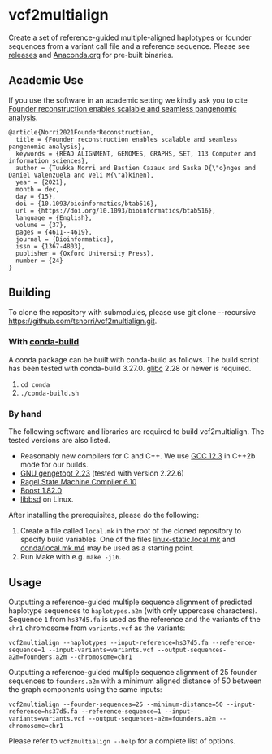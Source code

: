 # vcf2multialign

Create a set of reference-guided multiple-aligned haplotypes or founder sequences from a variant call file and a reference sequence. Please see [releases](https://github.com/tsnorri/vcf2multialign/releases) and [Anaconda.org](https://anaconda.org/tsnorri/vcf2multialign) for pre-built binaries.

## Academic Use

If you use the software in an academic setting we kindly ask you to cite [Founder reconstruction enables scalable and seamless pangenomic analysis](https://doi.org/10.1093/bioinformatics/btab516).

```TeX
@article{Norri2021FounderReconstruction,
  title = {Founder reconstruction enables scalable and seamless pangenomic analysis},
  keywords = {READ ALIGNMENT, GENOMES, GRAPHS, SET, 113 Computer and information sciences},
  author = {Tuukka Norri and Bastien Cazaux and Saska D{\"o}nges and Daniel Valenzuela and Veli M{\"a}kinen},
  year = {2021},
  month = dec,
  day = {15},
  doi = {10.1093/bioinformatics/btab516},
  url = {https://doi.org/10.1093/bioinformatics/btab516},
  language = {English},
  volume = {37},
  pages = {4611--4619},
  journal = {Bioinformatics},
  issn = {1367-4803},
  publisher = {Oxford University Press},
  number = {24}
}
```

## Building

To clone the repository with submodules, please use git clone --recursive https://github.com/tsnorri/vcf2multialign.git.

### With [conda-build](https://docs.conda.io/projects/conda-build/en/stable/index.html)

A conda package can be built with conda-build as follows. The build script has been tested with conda-build 3.27.0. [glibc](https://www.gnu.org/software/libc/) 2.28 or newer is required.

1. `cd conda`
2. `./conda-build.sh`

### By hand

The following software and libraries are required to build vcf2multialign. The tested versions are also listed.

- Reasonably new compilers for C and C++. We use [GCC 12.3](https://gcc.gnu.org) in C++2b mode for our builds.
- [GNU gengetopt 2.23](https://www.gnu.org/software/gengetopt/gengetopt.html) (tested with version 2.22.6)
- [Ragel State Machine Compiler 6.10](http://www.colm.net/open-source/ragel/)
- [Boost 1.82.0](http://www.boost.org)
- [libbsd](https://libbsd.freedesktop.org/) on Linux.

After installing the prerequisites, please do the following:

1. Create a file called `local.mk` in the root of the cloned repository to specify build variables. One of the files [linux-static.local.mk](linux-static.local.mk) and [conda/local.mk.m4](conda/local.mk.m4) may be used as a starting point.
2. Run Make with e.g. `make -j16`.

## Usage

Outputting a reference-guided multiple sequence alignment of predicted haplotype sequences to `haplotypes.a2m` (with only uppercase characters). Sequence `1` from `hs37d5.fa` is used as the reference and the variants of the `chr1` chromosome from `variants.vcf` as the variants:

```
vcf2multialign --haplotypes --input-reference=hs37d5.fa --reference-sequence=1 --input-variants=variants.vcf --output-sequences-a2m=founders.a2m --chromosome=chr1
```

Outputting a reference-guided multiple sequence alignment of 25 founder sequences to `founders.a2m` with a minimum aligned distance of 50 between the graph components using the same inputs:

```
vcf2multialign --founder-sequences=25 --minimum-distance=50 --input-reference=hs37d5.fa --reference-sequence=1 --input-variants=variants.vcf --output-sequences-a2m=founders.a2m --chromosome=chr1
```

Please refer to `vcf2multialign --help` for a complete list of options.
